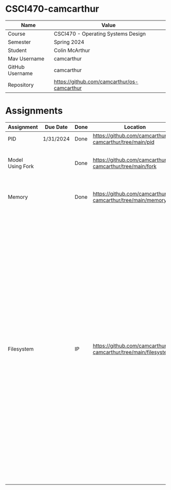 # CSCI470-camcarthur

| Name  | Value |
| ------------- | ------------- |
| Course  | CSCI470 - Operating Systems Design  |
| Semester  | Spring 2024  |
| Student  | Colin McArthur  |
| Mav Username  | camcarthur  |
| GitHub Username  | camcarthur  |
| Repository  | https://github.com/camcarthur/os-camcarthur  |

# Assignments

| Assignment | Due Date | Done | Location | Notes |
| ---------- | -------- | ---- | -------- | ----- |
| PID | 1/31/2024 | Done | https://github.com/camcarthur/os-camcarthur/tree/main/pid | In Class Activity |
| Model Using Fork |  | Done | https://github.com/camcarthur/os-camcarthur/tree/main/fork |Simulate probabilities of a coin flip using fork|
| Memory |  | Done | https://github.com/camcarthur/os-camcarthur/tree/main/memory | Server sends message to client once connected |
| Filesystem |   | IP | https://github.com/camcarthur/os-camcarthur/tree/main/filesystems | The Dockerfile creates a container running ubuntu and then creates a filesystem with specific ACLs. In the image within the repo, you can see the Dockerfile get built and run, as well as the proper ownership for filesystem. The python file performs a recursive seach from an inputed directory to find all files with a specified suffix. It keeps track of visited directories and avoids symlinks to prevent cycles. |
